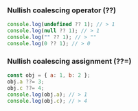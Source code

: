 ### Nullish coalescing operator (??)

```javascript
console.log(undefined ?? 1); // > 1
console.log(null ?? 1); // > 1
console.log("" ?? 1); // > ""
console.log(0 ?? 1); // > 0
```

### Nullish coalescing assignment (??=)

```javascript
const obj = { a: 1, b: 2 };
obj.a ??= 3;
obj.c ??= 4;
console.log(obj.a); // > 1
console.log(obj.c); // > 4
```
